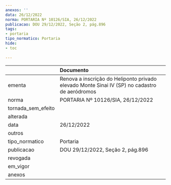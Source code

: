 ```yaml
---
anexos: ''
data: 26/12/2022
norma: PORTARIA Nº 10126/SIA, 26/12/2022
publicacao: DOU 29/12/2022, Seção 2, pág.896
tags:
- portaria
tipo_normatico: Portaria
hide: 
- toc 
 
---
```


|                    | Documento                                                                                     |
|:-------------------|:----------------------------------------------------------------------------------------------|
| ementa             | Renova a inscrição do Heliponto privado elevado Monte Sinai IV (SP) no cadastro de aeródromos |
| norma              | PORTARIA Nº 10126/SIA, 26/12/2022                                                             |
| tornada_sem_efeito |                                                                                               |
| alterada           |                                                                                               |
| data               | 26/12/2022                                                                                    |
| outros             |                                                                                               |
| tipo_normatico     | Portaria                                                                                      |
| publicacao         | DOU 29/12/2022, Seção 2, pág.896                                                              |
| revogada           |                                                                                               |
| em_vigor           |                                                                                               |
| anexos             |                                                                                               |